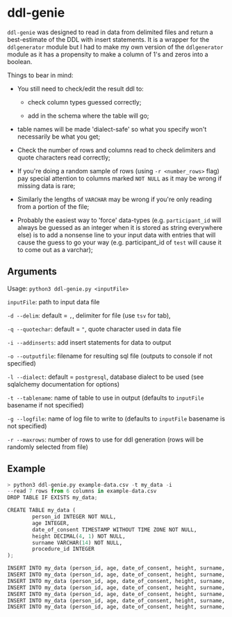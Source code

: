 # ddl-genie

`ddl-genie` was designed to read in data from delimited files and return a best-estimate of the DDL with insert statements.
It is a wrapper for the `ddlgenerator` module but I had to make my own version of the `ddlgenerator` module as it has a propensity to make a column of 1's and zeros into a boolean.

Things to bear in mind:

* You still need to check/edit the result ddl to:

	* check column types guessed correctly;

	* add in the schema where the table will go;

* table names will be made 'dialect-safe' so what you specify won't necessarily be what you get;

* Check the number of rows and columns read to check delimiters and quote characters read correctly;

* If you're doing a random sample of rows (using `-r <number_rows>` flag) pay special attention to columns marked `NOT NULL` as it may be wrong if missing data is rare;

* Similarly the lengths of `VARCHAR` may be wrong if you're only reading from a portion of the file;

* Probably the easiest way to 'force' data-types (e.g. `participant_id` will always be guessed as an integer when it is stored as string everywhere else) is to add a nonsense line to your input data with entries that will cause the guess to go your way (e.g. participant_id of `test` will cause it to come out as a varchar);

## Arguments

Usage: `python3 ddl-genie.py <inputFile>`

`inputFile`: path to input data file

`-d --delim`: default = `,`, delimiter for file (use `tsv` for tab), 

`-q --quotechar`: default = `"`, quote character used in data file

`-i --addinserts`: add insert statements for data to output

`-o --outputfile`: filename for resulting sql file (outputs to console if not specified)

`-l --dialect`: default = `postgresql`, database dialect to be used (see sqlalchemy documentation for options)

`-t --tablename`: name of table to use in output (defaults to `inputFile` basename if not specified) 

`-g --logfile`: name of log file to write to (defaults to `inputFile` basename is not specified)

`-r --maxrows`: number of rows to use for ddl generation (rows will be randomly selected from file)

## Example

```python
> python3 ddl-genie.py example-data.csv -t my_data -i
--read 7 rows from 6 columns in example-data.csv
DROP TABLE IF EXISTS my_data;

CREATE TABLE my_data (
        person_id INTEGER NOT NULL,
        age INTEGER,
        date_of_consent TIMESTAMP WITHOUT TIME ZONE NOT NULL,
        height DECIMAL(4, 1) NOT NULL,
        surname VARCHAR(14) NOT NULL,
        procedure_id INTEGER
);

INSERT INTO my_data (person_id, age, date_of_consent, height, surname, procedure_id) VALUES (1, 23, '2017-01-01 00:00:00', 156.1, 'Lennon', 3);
INSERT INTO my_data (person_id, age, date_of_consent, height, surname, procedure_id) VALUES (2, 24, '2016-11-12 00:00:00', 175.2, 'McCartney, Sir', 3);
INSERT INTO my_data (person_id, age, date_of_consent, height, surname, procedure_id) VALUES (3, 65, '2016-03-02 00:00:00', 168.4, 'Starr', 4);
INSERT INTO my_data (person_id, age, date_of_consent, height, surname, procedure_id) VALUES (4, 54, '2017-10-25 00:00:00', 156.8, 'Harrison', 7);
INSERT INTO my_data (person_id, age, date_of_consent, height, surname, procedure_id) VALUES (5, NULL, '2015-11-12 00:00:00', 165.8, 'Thompson', 1);
INSERT INTO my_data (person_id, age, date_of_consent, height, surname, procedure_id) VALUES (6, 45, '2016-08-25 00:00:00', 195.1, 'Chan', 2);
INSERT INTO my_data (person_id, age, date_of_consent, height, surname, procedure_id) VALUES (7, 46, '1960-01-01 00:00:00', 186.5, 'Walker', NULL);
```
